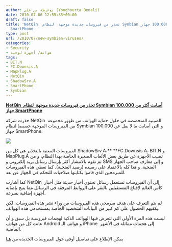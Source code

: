 ```yaml
---
author: يوغرطة بن علي (Youghourta Benali)
date: 2010-07-06 12:55:35+00:00
draft: false
title: 'NetQin  تحذر من فيروسات جديدة موجهة  لنظام Symbian أصابت أكثر من 100.000 جهاز
  SmartPhone  '
type: post
url: /2010/07/new-symbian-viruses/
categories:
- Security
- هواتف/ أجهزة لوحية
tags:
- BIT.N
- FC.Downsis.A
- MapPlug.A
- NetQin
- ShadowSrv.A
- SmartPhone
- Symbian
---
```


**[NetQin  تحذر من فيروسات جديدة موجهة  لنظام Symbian أصابت أكثر من 100.000 جهاز SmartPhone](it-scoop.com/2010/07/new-symbian-viruses)**




حذرت شركة NetQin  الصينية المتخصصة في حلول حماية الهواتف من ظهور مجموعة من الفيروسات الموجهة خصيصا لنظام Symbian و التي أصابت ما لا يقل عن 100.000 جهاز SmartPhone.




[![](http://www.it-scoop.com/wp-content/uploads/2010/07/s60v3-virus.jpg)
](it-scoop.com/2010/07/new-symbian-viruses)





الفيروسات المعنية بالتحذير هي كل من ShadowSrv.A،** **FC.Downsis.A، BIT.N و MapPlug.A تصيب الأجهزة عن طريق بعض الألعاب الصغيرة الخاصة بهذا النظام، و من ثم تقوم بالانتشار أكثر بإرسال رسائل بريد إلكتروني و SMS و إلى معارف صاحب الجهاز الضحية، و هذا كله بالاعتماد على رصيده (رصيد الضحية). كما تعطي هذه الفيروسات للمبرمجين الذي قاموا بكتابتها صلاحيات للتحكم في الجهاز عن بعد.

كما أشارت NetQin  إلى أن الفيروسات تستعمل رسائل تحتوي أخبار حديثة مثل أخبار كأس العالم لإقناع المستقبلين بالنقر على الروابط المرفقة في الرسائل مما يتيح بإصابة أجهزة إضافية بسرعة.

لم يتم التعرف على هدف مبرمجي هذه الفيروسات من وراء نشر هذه الفيروسات، لكن يكفيهم الحصول على كم كبير من البيانات الشخصية الخاصة بمستخدمي هذه الهواتف.

ليست هذه المرة الأولى التي تتعرض فيها الهواتف الذكية لهجمات فيروسية بل سبق و أن عانت كل من هواتف Android و هواتف الـ iPhone  إلى هجمات مماثلة في الأشهر الماضية.

يمكن الإطلاع على تفاصيل أوفى حول الفيروسات الجديدة من [هنا](http://www.symbian-freak.com/news/010/07/new_symbian_viruses_circulating_in_the_wild.htm)

